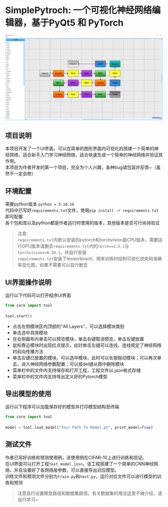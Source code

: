 # SimplePytroch: 一个可视化神经网络编辑器，基于PyQt5 和 PyTorch
![演示图片](pic/演示图片.png "UI界面")
## 项目说明
本项目开发了一个UI界面，可以在简单的图形界面内可视化的搭建一个简单的神经网络，适合新手入门学习神经网络，适合快速生成一个简单的神经网络并验证其作用。<br>
本项目为作者开发的第一个项目，完全为个人兴趣，各种bug请包容并反馈~（虽然不一定会修）
## 环境配置
需要python版本 `python = 3.10.16`<br>
代码中已写好`requirements.txt`文件，使用`pip install -r requirements.txt`即可配置<br>
各个包和库以及python都是作者运行时使用的版本，其他版本是否可行尚待验证<br>
> 注意:<br>
> `requirements.txt`内默认安装的pytorch和torchvision是CPU版本，需要运行GPU版本请删去`requirements.txt`内的`torch==2.5.1`与`torchvision==0.20.1`，并自行安装<br>
> `requirements.txt`安装了tensorboard，用来训练时绘制可视化损失和准确率变化图，如果不需要可以自行删去
## UI界面操作说明
运行以下代码可以打开程序UI界面
```python
from core import tool

tool.start()
```
- 点击左侧模块区内顶部的"All Layers"，可以选择模块类别
- 单击选中具体模块
- 在右侧画布内单击可以预览模块，单击右键取消预览，单击左键放置
- 鼠标靠近模块时出现红点提示，此时单击左键可以连线，连线规定了神经网络的前向传播方法
- 单击左键已放置的模块，可以选中模块，此时可以长按拖动模块；可以再次单击，进入神经网络参数配置；可以按del键从图中删除模块
- 菜单栏中的文件内支持保存和打开工程，工程文件以.json格式存储
- 菜单栏中的文件内支持导出定义好的Pytorch模型
## 导出模型的使用
运行以下程序可以加载保存好的模型并打印模型结构至终端
```python
from core import tool

model = tool.load_model("Your Path To Model.pt", print_model=True)
```
## 测试文件
作者已写好训练和预测使用例，该使用例在CIFAR-10上进行训练和验证。<br>
在UI界面可以打开工程`test_model.josn`，该工程搭建了一个简单的CNN神经网络，并且设置好了各网络层参数，可以直接导出对应模型。<br>
训练文件和预测文件分别为`train.py`和`test.py`，运行对应文件可以进行模型的训练和预测
> 注意自行设置模型路径和数据集路径。有关数据集的用法这里不做介绍，请自行学习~
